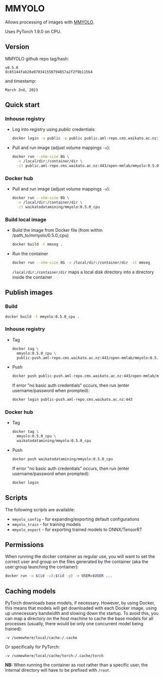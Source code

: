 # MMYOLO

Allows processing of images with [MMYOLO](https://github.com/open-mmlab/mmyolo).

Uses PyTorch 1.9.0 on CPU.

## Version

MMYOLO github repo tag/hash:

```
v0.5.0
dc85144fab20a970341550794857a2f2f9b11564
```

and timestamp:

```
March 2nd, 2023
```

## Quick start

### Inhouse registry

* Log into registry using *public* credentials:

  ```bash
  docker login -u public -p public public.aml-repo.cms.waikato.ac.nz:443 
  ```

* Pull and run image (adjust volume mappings `-v`):

  ```bash
  docker run --shm-size 8G \
    -v /local/dir:/container/dir \
    -it public.aml-repo.cms.waikato.ac.nz:443/open-mmlab/mmyolo:0.5.0_cpu
  ```

### Docker hub

* Pull and run image (adjust volume mappings `-v`):

  ```bash
  docker run --shm-size 8G \
    -v /local/dir:/container/dir \
    -it waikatodatamining/mmyolo:0.5.0_cpu
  ```

### Build local image

* Build the image from Docker file (from within /path_to/mmyolo/0.5.0_cpu)

  ```bash
  docker build -t mmseg .
  ```
  
* Run the container

  ```bash
  docker run --shm-size 8G -v /local/dir:/container/dir -it mmseg
  ```
  `/local/dir:/container/dir` maps a local disk directory into a directory inside the container


## Publish images

### Build

```bash
docker build -t mmyolo:0.5.0_cpu .
```

### Inhouse registry  

* Tag

  ```bash
  docker tag \
    mmyolo:0.5.0_cpu \
    public-push.aml-repo.cms.waikato.ac.nz:443/open-mmlab/mmyolo:0.5.0_cpu
  ```
  
* Push

  ```bash
  docker push public-push.aml-repo.cms.waikato.ac.nz:443/open-mmlab/mmyolo:0.5.0_cpu
  ```
  If error "no basic auth credentials" occurs, then run (enter username/password when prompted):
  
  ```bash
  docker login public-push.aml-repo.cms.waikato.ac.nz:443
  ```

### Docker hub  

* Tag

  ```bash
  docker tag \
    mmyolo:0.5.0_cpu \
    waikatodatamining/mmyolo:0.5.0_cpu
  ```
  
* Push

  ```bash
  docker push waikatodatamining/mmyolo:0.5.0_cpu
  ```
  If error "no basic auth credentials" occurs, then run (enter username/password when prompted):
  
  ```bash
  docker login
  ``` 


## Scripts

The following scripts are available:

* `mmyolo_config` - for expanding/exporting default configurations
* `mmyolo_train` - for training models
* `mmyolo_export` - for exporting trained models to ONNX/TensorRT


## Permissions

When running the docker container as regular use, you will want to set the correct
user and group on the files generated by the container (aka the user:group launching
the container):

```bash
docker run -u $(id -u):$(id -g) -e USER=$USER ...
```

## Caching models

PyTorch downloads base models, if necessary. However, by using Docker, this means that 
models will get downloaded with each Docker image, using up unnecessary bandwidth and
slowing down the startup. To avoid this, you can map a directory on the host machine
to cache the base models for all processes (usually, there would be only one concurrent
model being trained):  

```
-v /somewhere/local/cache:/.cache
```

Or specifically for PyTorch:

```
-v /somewhere/local/cache/torch:/.cache/torch
```

**NB:** When running the container as root rather than a specific user, the internal directory will have to be
prefixed with `/root`. 

